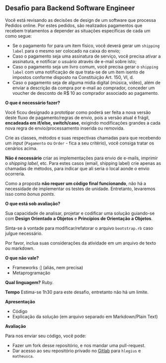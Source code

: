 ## Desafio para Backend Software Engineer 

Você está revisando as decisões de design de um software que processa Pedidos online. Por estes pedidos, são realizados pagamentos que recebem tratamentos a depender as situações específicas de cada um como segue:

  - Se o pagamento for para um item físico, você deverá gerar um `shipping label` para o mesmo ser colocado na caixa do envio;
  - Caso o pagamento seja uma assinatura de serviço, você precisa ativar a assinatura, e notificar o usuário através de e-mail sobre isto;
  - Caso o pagamento seja um livro comum, você precisa gerar o `shipping label` com uma notificação de que trata-se de um item isento de impostos conforme disposto na Constituição Art. 150, VI, d.
  - Caso o pagamento seja de alguma mídia digital (música, vídeo), além de enviar a descrição da compra por e-mail ao comprador, conceder um voucher de desconto de R$ 10 ao comprador associado ao pagamento.

__O que é necessário fazer?__

Você ficou designado a prototipar como poderá ser feita a nova versão deste fluxo de pagamento/regras de envio, pois a versão atual é frágil, **encadeada em if/else, switch/case**, exigindo modificações grandes a cada nova regra de envio/processamento inserida ou removida.

Crie as classes, métodos e suas respectivas chamadas para que recebendo um _input_ (`Pagamento` ou `Order` - fica a seu critério), você consiga tratar os cenários acima.

**Não é necessário** criar as implementações para envio de e-mails, imprimir o _shipping label_, etc. Para estes casos (email, shipping label) crie apenas as chamadas de métodos, para indicar que ali seria o local aonde o envio ocorreria.

Como a proposta **não requer um código final funcionando**, não há a necessidade de implementar os testes de unidade. Entretanto, levaremos isso como _bonus points_.

__O que está sob avaliação?__

Sua capacidade de analisar, projetar e codificar uma solução guiando-se com **Design Orientado a Objetos** e **Princípios de Orientação a Objetos**.

Sinta-se à vontade para modificar/refatorar o arquivo `bootstrap.rb` caso julgue necessário.

Por favor, inclua suas considerações da atividade em um arquivo de texto ou markdown.

__O que não vale?__
 - Frameworks :] (aliás, nem precisa)
 - Metaprogramação
 
__Qual linguagem?__
Ruby.

__Tempo__
Estima-se 1h30 para este desafio, entretanto não há um limite.

__Apresentação__
  - Código
  - Explicação da solução (em arquivo separado em Markdown/Plain Text)

__Avaliação__

Para nos enviar seu código, você pode:

 - Fazer um fork desse repositório, e nos mandar uma pull-request.
 - Dar acesso ao seu repositório privado no [Gitlab](http://gitlab.com) para `hlegius` e `matheusca`.
